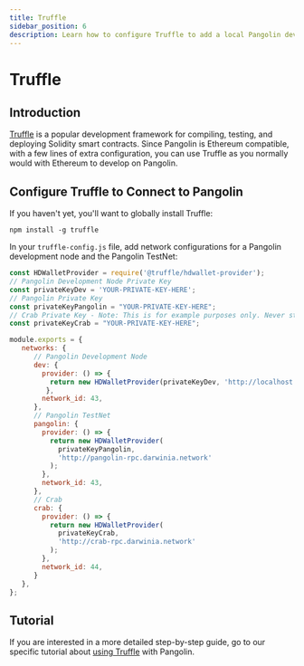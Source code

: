 ```yaml
---
title: Truffle
sidebar_position: 6
description: Learn how to configure Truffle to add a local Pangolin development node and the Pangolin TestNet as networks for testing and deploying Solidity smart contracts.
---
```


# Truffle

## Introduction

[Truffle](https://www.trufflesuite.com/truffle) is a popular development framework for compiling, testing, and deploying Solidity smart contracts. Since Pangolin is Ethereum compatible, with a few lines of extra configuration, you can use Truffle as you normally would with Ethereum to develop on Pangolin.

## Configure Truffle to Connect to Pangolin

If you haven't yet, you'll want to globally install Truffle:

```
npm install -g truffle
```

In your `truffle-config.js` file, add network configurations for a Pangolin development node and the Pangolin TestNet:

```javascript
const HDWalletProvider = require('@truffle/hdwallet-provider');
// Pangolin Development Node Private Key
const privateKeyDev = 'YOUR-PRIVATE-KEY-HERE';
// Pangolin Private Key
const privateKeyPangolin = "YOUR-PRIVATE-KEY-HERE";
// Crab Private Key - Note: This is for example purposes only. Never store your private keys in a JavaScript file.
const privateKeyCrab = "YOUR-PRIVATE-KEY-HERE";

module.exports = {
   networks: {
      // Pangolin Development Node
      dev: {
        provider: () => {
          return new HDWalletProvider(privateKeyDev, 'http://localhost:9933/')
         },
        network_id: 43,
      },
      // Pangolin TestNet
      pangolin: {
        provider: () => {
          return new HDWalletProvider(
            privateKeyPangolin,
            'http://pangolin-rpc.darwinia.network'
          );
        },
        network_id: 43,
      },
      // Crab
      crab: {
        provider: () => {
          return new HDWalletProvider(
            privateKeyCrab,
            'http://crab-rpc.darwinia.network'
          );
        },
        network_id: 44,
      }
   },
};
```


## Tutorial

If you are interested in a more detailed step-by-step guide, go to our specific tutorial about [using Truffle](/builders/interact/truffle/) with Pangolin.
